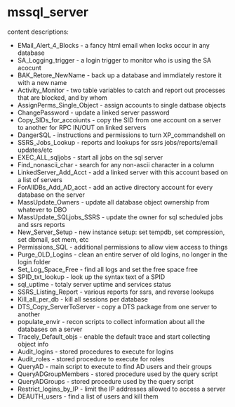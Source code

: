# mssql_server
content descriptions:

* EMail_Alert_4_Blocks      - a fancy html email when locks occur in any database
* SA_Logging_trigger        - a login trigger to monitor who is using the SA acocunt
* BAK_Retore_NewName        - back up a database and immdiately restore it with a new name
* Activity_Monitor          - two table variables to catch and report out processes that are blocked, and by whom
* AssignPerms_Single_Object - assign accounts to single datbase objects
* ChangePassword            - update a linked server password
* Copy_SIDs_for_accoiunts   - copy the SID from one account on a server to another for RPC IN/OUT on linked servers
* DangerSQL                 - instructions and permissions to turn XP_commandshell on
* SSRS_Jobs_Lookup          - reports and lookups for ssrs jobs/reports/email updates/etc
* EXEC_ALL_sqljobs          - start all jobs on the sql server
* Find_nonascii_char        - search for any non-ascii character in a column
* LinkedServer_Add_Acct     - add a linked server with this account based on a list of servers
* ForAllDBs_Add_AD_acct     - add an active directory account for every database on the server
* MassUpdate_Owners         - update all database object ownership from whatever to DBO
* MassUpdate_SQLjobs_SSRS   - update the owner for sql scheduled jobs and ssrs reports
* New_Server_Setup          - new instance setup: set tempdb, set compression, set dbmail, set mem, etc
* Permissions_SQL           - additional permissions to allow view access to things
* Purge_OLD_Logins          - clean an entire server of old logins, no longer in the login folder
* Set_Log_Space_Free        - find all logs and set the free space free
* SPID_txt_lookup           - look up the syntax text of a SPID
* sql_uptime                - totaly server uptime and services status
* SSRS_Listing_Report       - various reports for ssrs, and reverse lookups
* Kill_all_per_db           - kill all sessions per database
* DTS_Copy_ServerToServer   - copy a DTS package from one server to another 
* populate_envir            - recon scripts to collect information about all the databases on a server
* Tracely_Default_objs      - enable the default trace and start collecting object info 
* Audit_logins              - stored procedures to execute for logins
* Audit_roles               - stored procedure to execute for roles
* QueryAD                   - main script to execute to find AD users and their groups
* QueryADGroupMembers       - stored procedure used by the query script
* QueryADGroups             - stored procedure used by the query script
* Restrict_logins_by_IP     - limit the IP addresses allowed to access a server
* DEAUTH_users              - find a list of users and kill them
